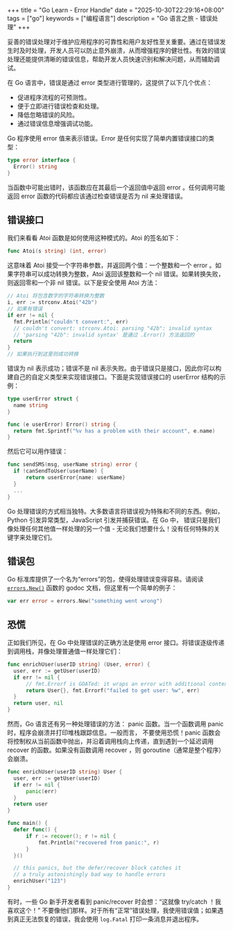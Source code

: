 +++
title = "Go Learn - Error Handle"
date = "2025-10-30T22:29:16+08:00"
tags = ["go"]
keywords = ["编程语言"]
description = "Go 语言之旅 - 错误处理"
+++

妥善的错误处理对于维护应用程序的可靠性和用户友好性至关重要。通过在错误发生时及时处理，开发人员可以防止意外崩溃，从而增强程序的健壮性。有效的错误处理还能提供清晰的错误信息，帮助开发人员快速识别和解决问题，从而辅助调试。

在 Go 语言中，错误是通过 error 类型进行管理的，这提供了以下几个优点：

- 促进程序流程的可预测性。
- 便于立即进行错误检查和处理。
- 降低忽略错误的风险。
- 通过错误信息增强调试功能。

Go 程序使用 error 值来表示错误。Error 是任何实现了简单内置错误接口的类型：

```go
type error interface {
  Error() string
}
```

当函数中可能出错时，该函数应在其最后一个返回值中返回 error 。任何调用可能返回 error 函数的代码都应该通过检查错误是否为 nil 来处理错误。

## 错误接口

我们来看看 Atoi 函数是如何使用这种模式的。Atoi 的签名如下：

```go
func Atoi(s string) (int, error)
```

这意味着 Atoi 接受一个字符串参数，并返回两个值：一个整数和一个 error 。如果字符串可以成功转换为整数，Atoi 返回该整数和一个 nil 错误。如果转换失败，则返回零和一个非 nil 错误。以下是安全使用 Atoi 方法：

```go
// Atoi 将包含数字的字符串转换为整数
i, err := strconv.Atoi("42b")
// 如果有错误
if err != nil {
  fmt.Println("couldn't convert:", err)
  // couldn't convert: strconv.Atoi: parsing "42b": invalid syntax
  // 'parsing "42b": invalid syntax' 是通过 .Error() 方法返回的
  return
}
// 如果执行到这里则成功转换
```

错误为 nil 表示成功；错误不是 nil 表示失败。由于错误只是接口，因此你可以构建自己的自定义类型来实现错误接口。下面是实现错误接口的 userError 结构的示例：

```go
type userError struct {
  name string
}

func (e userError) Error() string {
  return fmt.Sprintf("%v has a problem with their account", e.name)
}
```

然后它可以用作错误：

```go
func sendSMS(msg, userName string) error {
  if !canSendToUser(userName) {
      return userError{name: userName}
  }
  ...
}
```

Go 处理错误的方式相当独特。大多数语言将错误视为特殊和不同的东西。例如，Python 引发异常类型，JavaScript 引发并捕获错误。在 Go 中， 错误只是我们像处理任何其他值一样处理的另一个值 - 无论我们想要什么！没有任何特殊的关键字来处理它们。

## 错误包

Go 标准库提供了一个名为“errors”的包，使得处理错误变得容易。请阅读 [`errors.New()`](https://pkg.go.dev/errors#New) 函数的 godoc 文档，但这里有一个简单的例子：

```go
var err error = errors.New("something went wrong")
```

## 恐慌

正如我们所见，在 Go 中处理错误的正确方法是使用 error 接口。将错误逐级传递到调用栈，并像处理普通值一样处理它们：

```go
func enrichUser(userID string) (User, error) {
  user, err := getUser(userID)
  if err != nil {
      // fmt.Errorf is GOATed: it wraps an error with additional context
      return User{}, fmt.Errorf("failed to get user: %w", err)
  }
  return user, nil
}
```

然而，Go 语言还有另一种处理错误的方法： panic 函数。当一个函数调用 panic 时，程序会崩溃并打印堆栈跟踪信息。一般而言， 不要使用恐慌！panic 函数会将控制权从当前函数中抛出，并沿着调用栈向上传递，直到遇到一个延迟调用 recover 的函数。如果没有函数调用 recover ，则 goroutine（通常是整个程序）会崩溃。

```go
func enrichUser(userID string) User {
  user, err := getUser(userID)
  if err != nil {
      panic(err)
  }
  return user
}

func main() {
  defer func() {
      if r := recover(); r != nil {
          fmt.Println("recovered from panic:", r)
      }
  }()

  // this panics, but the defer/recover block catches it
  // a truly astonishingly bad way to handle errors
  enrichUser("123")
}
```

有时，一些 Go 新手开发者看到 panic/recover 时会想：“这就像 try/catch ！我喜欢这个！” 不要像他们那样。对于所有“正常”错误处理，我使用错误值；如果遇到真正无法恢复的错误，我会使用 `log.Fatal` 打印一条消息并退出程序。
